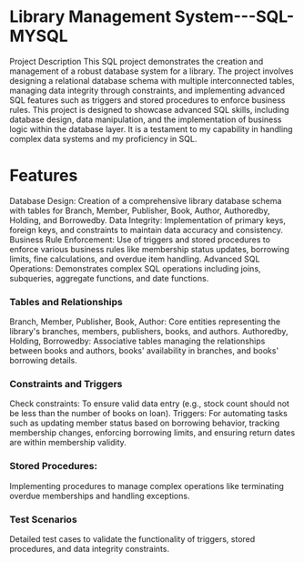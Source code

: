 # Library Management System---SQL-MYSQL

Project Description
This SQL project demonstrates the creation and management of a robust database system for a library. The project involves designing a relational database schema with multiple interconnected tables, managing data integrity through constraints, and implementing advanced SQL features such as triggers and stored procedures to enforce business rules. This project is designed to showcase advanced SQL skills, including database design, data manipulation, and the implementation of business logic within the database layer. It is a testament to my capability in handling complex data systems and my proficiency in SQL.

# Features
Database Design: Creation of a comprehensive library database schema with tables for Branch, Member, Publisher, Book, Author, Authoredby, Holding, and Borrowedby.
Data Integrity: Implementation of primary keys, foreign keys, and constraints to maintain data accuracy and consistency.
Business Rule Enforcement: Use of triggers and stored procedures to enforce various business rules like membership status updates, borrowing limits, fine calculations, and overdue item handling.
Advanced SQL Operations: Demonstrates complex SQL operations including joins, subqueries, aggregate functions, and date functions.

### Tables and Relationships
Branch, Member, Publisher, Book, Author: Core entities representing the library's branches, members, publishers, books, and authors.
Authoredby, Holding, Borrowedby: Associative tables managing the relationships between books and authors, books' availability in branches, and books' borrowing details.

### Constraints and Triggers
Check constraints: To ensure valid data entry (e.g., stock count should not be less than the number of books on loan).
Triggers: For automating tasks such as updating member status based on borrowing behavior, tracking membership changes, enforcing borrowing limits, and ensuring return dates are within membership validity.

### Stored Procedures:
Implementing procedures to manage complex operations like terminating overdue memberships and handling exceptions.

### Test Scenarios
Detailed test cases to validate the functionality of triggers, stored procedures, and data integrity constraints.


